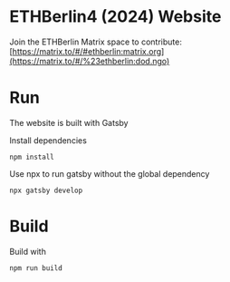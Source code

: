 # ETHBerlin4 (2024) Website

Join the ETHBerlin Matrix space to contribute: [https://matrix.to/#/#ethberlin:matrix.org](https://matrix.to/#/%23ethberlin:dod.ngo)

# Run

The website is built with Gatsby

Install dependencies

```
npm install
```

Use npx to run gatsby without the global dependency

```
npx gatsby develop
```

# Build

Build with

```
npm run build
```
